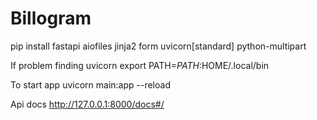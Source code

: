 # Billogram
pip install
fastapi
aiofiles
jinja2
form
uvicorn[standard]
python-multipart

If problem finding uvicorn
export PATH=$PATH:$HOME/.local/bin

To start app
uvicorn main:app --reload

Api docs
http://127.0.0.1:8000/docs#/